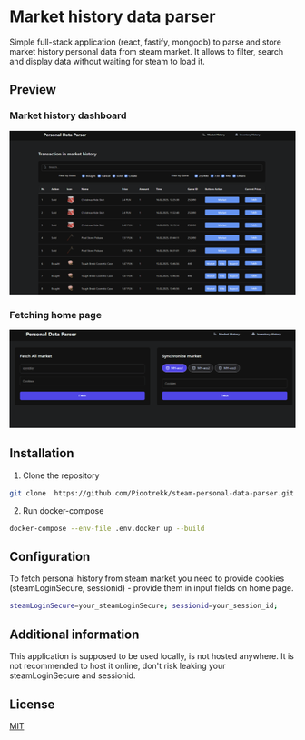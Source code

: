 # Market history data parser

Simple full-stack application (react, fastify, mongodb) to parse and store market history personal data from steam market. It allows to filter, search and display data without waiting for steam to load it.

## Preview

### Market history dashboard

![Market history dashboard](./resources/table-market-history.png)

### Fetching home page

![Fetching home page](./resources/home-page.png)

## Installation

1. Clone the repository

```bash
git clone  https://github.com/Piootrekk/steam-personal-data-parser.git
```

2. Run docker-compose

```bash
docker-compose --env-file .env.docker up --build
```

## Configuration

To fetch personal history from steam market you need to provide cookies (steamLoginSecure, sessionid) - provide them in input fields on home page.

```bash
steamLoginSecure=your_steamLoginSecure; sessionid=your_session_id;
```

## Additional information

This application is supposed to be used locally, is not hosted anywhere. It is not recommended to host it online, don't risk leaking your steamLoginSecure and sessionid.

## License

[MIT](./LICENSE)

